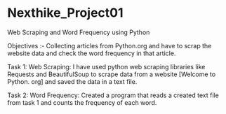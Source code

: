 # Nexthike_Project01
Web Scraping and Word Frequency using Python

Objectives :-  Collecting articles from Python.org and have to scrap the website data and check the word frequency in that article.

Task 1: 
Web Scraping: I have used python web scraping libraries like Requests and BeautifulSoup to scrape data from a website [Welcome to Python. org]
and saved the data in a text file.

Task 2: 
Word Frequency: Created a program that reads a created text file from task 1 and counts the frequency of each word.
